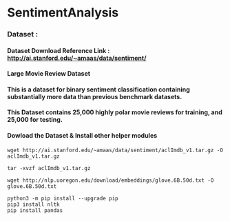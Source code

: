 # SentimentAnalysis

### Dataset : 
#### Dataset Download Reference Link : http://ai.stanford.edu/~amaas/data/sentiment/
#### Large Movie Review Dataset
#### This is a dataset for binary sentiment classification containing substantially more data than previous benchmark datasets.
#### This Dataset contains 25,000 highly polar movie reviews for training, and 25,000 for testing.
#### Dowload the Dataset & Install other helper modules
```
wget http://ai.stanford.edu/~amaas/data/sentiment/aclImdb_v1.tar.gz -O aclImdb_v1.tar.gz
```

```
tar -xvzf aclImdb_v1.tar.gz
```

```
wget http://nlp.uoregon.edu/download/embeddings/glove.6B.50d.txt -O glove.6B.50d.txt
```

```
python3 -m pip install --upgrade pip 
pip3 install nltk
pip install pandas
```
